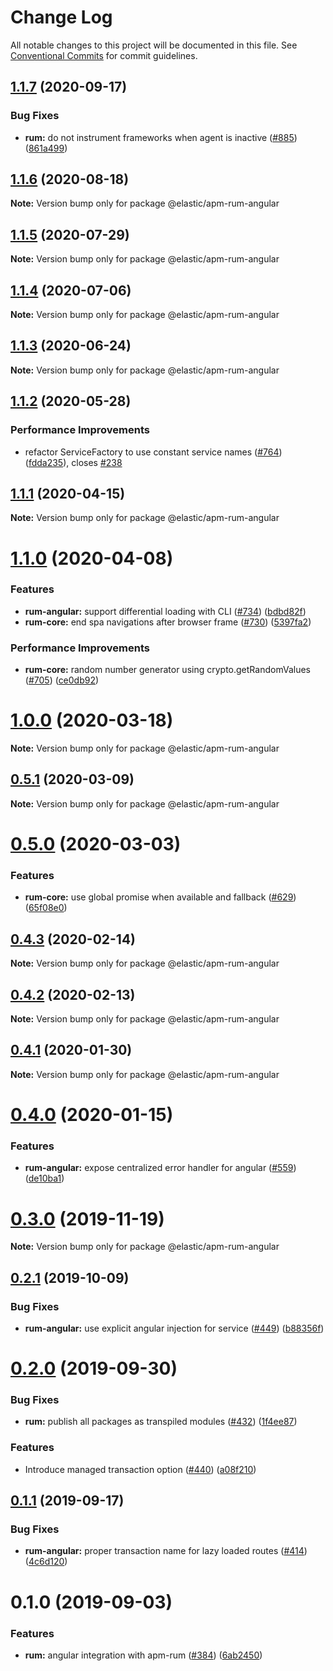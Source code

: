 # Change Log

All notable changes to this project will be documented in this file.
See [Conventional Commits](https://conventionalcommits.org) for commit guidelines.

## [1.1.7](https://github.com/elastic/apm-agent-rum-js/compare/@elastic/apm-rum-angular@1.1.6...@elastic/apm-rum-angular@1.1.7) (2020-09-17)


### Bug Fixes

* **rum:** do not instrument frameworks when agent is inactive ([#885](https://github.com/elastic/apm-agent-rum-js/issues/885)) ([861a499](https://github.com/elastic/apm-agent-rum-js/commit/861a499b0fa6f524e590a2e8368e8e1a2bbac684))





## [1.1.6](https://github.com/elastic/apm-agent-rum-js/compare/@elastic/apm-rum-angular@1.1.5...@elastic/apm-rum-angular@1.1.6) (2020-08-18)

**Note:** Version bump only for package @elastic/apm-rum-angular





## [1.1.5](https://github.com/elastic/apm-agent-rum-js/compare/@elastic/apm-rum-angular@1.1.4...@elastic/apm-rum-angular@1.1.5) (2020-07-29)

**Note:** Version bump only for package @elastic/apm-rum-angular





## [1.1.4](https://github.com/elastic/apm-agent-rum-js/compare/@elastic/apm-rum-angular@1.1.3...@elastic/apm-rum-angular@1.1.4) (2020-07-06)

**Note:** Version bump only for package @elastic/apm-rum-angular





## [1.1.3](https://github.com/elastic/apm-agent-rum-js/compare/@elastic/apm-rum-angular@1.1.2...@elastic/apm-rum-angular@1.1.3) (2020-06-24)

**Note:** Version bump only for package @elastic/apm-rum-angular





## [1.1.2](https://github.com/elastic/apm-agent-rum-js/compare/@elastic/apm-rum-angular@1.1.1...@elastic/apm-rum-angular@1.1.2) (2020-05-28)


### Performance Improvements

* refactor ServiceFactory to use constant service names ([#764](https://github.com/elastic/apm-agent-rum-js/issues/764)) ([fdda235](https://github.com/elastic/apm-agent-rum-js/commit/fdda23555b418166727d85f143e84a16079d83e6)), closes [#238](https://github.com/elastic/apm-agent-rum-js/issues/238)





## [1.1.1](https://github.com/elastic/apm-agent-rum-js/compare/@elastic/apm-rum-angular@1.1.0...@elastic/apm-rum-angular@1.1.1) (2020-04-15)

**Note:** Version bump only for package @elastic/apm-rum-angular





# [1.1.0](https://github.com/elastic/apm-agent-rum-js/compare/@elastic/apm-rum-angular@1.0.0...@elastic/apm-rum-angular@1.1.0) (2020-04-08)


### Features

* **rum-angular:** support differential loading with CLI ([#734](https://github.com/elastic/apm-agent-rum-js/issues/734)) ([bdbd82f](https://github.com/elastic/apm-agent-rum-js/commit/bdbd82f36759a5fc1d3e6ae3fea1e77e4a3d58de))
* **rum-core:** end spa navigations after browser frame ([#730](https://github.com/elastic/apm-agent-rum-js/issues/730)) ([5397fa2](https://github.com/elastic/apm-agent-rum-js/commit/5397fa22eb88c080f7a6d07ef5b89dfefc572fb3))


### Performance Improvements

* **rum-core:** random number generator using crypto.getRandomValues ([#705](https://github.com/elastic/apm-agent-rum-js/issues/705)) ([ce0db92](https://github.com/elastic/apm-agent-rum-js/commit/ce0db92d1ba057def0c81595340de4e9e59c4872))





# [1.0.0](https://github.com/elastic/apm-agent-rum-js/compare/@elastic/apm-rum-angular@0.5.1...@elastic/apm-rum-angular@1.0.0) (2020-03-18)

**Note:** Version bump only for package @elastic/apm-rum-angular





## [0.5.1](https://github.com/elastic/apm-agent-rum-js/compare/@elastic/apm-rum-angular@0.5.0...@elastic/apm-rum-angular@0.5.1) (2020-03-09)

**Note:** Version bump only for package @elastic/apm-rum-angular





# [0.5.0](https://github.com/elastic/apm-agent-rum-js/compare/@elastic/apm-rum-angular@0.4.3...@elastic/apm-rum-angular@0.5.0) (2020-03-03)


### Features

* **rum-core:** use global promise when available and fallback ([#629](https://github.com/elastic/apm-agent-rum-js/issues/629)) ([65f08e0](https://github.com/elastic/apm-agent-rum-js/commit/65f08e06d2819a5ba76f476d9a4bc1dfd7fe788b))





## [0.4.3](https://github.com/elastic/apm-agent-rum-js/compare/@elastic/apm-rum-angular@0.4.2...@elastic/apm-rum-angular@0.4.3) (2020-02-14)

**Note:** Version bump only for package @elastic/apm-rum-angular





## [0.4.2](https://github.com/elastic/apm-agent-rum-js/compare/@elastic/apm-rum-angular@0.4.1...@elastic/apm-rum-angular@0.4.2) (2020-02-13)

**Note:** Version bump only for package @elastic/apm-rum-angular





## [0.4.1](https://github.com/elastic/apm-agent-rum-js/compare/@elastic/apm-rum-angular@0.4.0...@elastic/apm-rum-angular@0.4.1) (2020-01-30)

**Note:** Version bump only for package @elastic/apm-rum-angular





# [0.4.0](https://github.com/elastic/apm-agent-rum-js/compare/@elastic/apm-rum-angular@0.3.0...@elastic/apm-rum-angular@0.4.0) (2020-01-15)


### Features

* **rum-angular:** expose centralized error handler for angular ([#559](https://github.com/elastic/apm-agent-rum-js/issues/559)) ([de10ba1](https://github.com/elastic/apm-agent-rum-js/commit/de10ba121901aa9b181713f8d761a5cb165d6fa6))





# [0.3.0](https://github.com/elastic/apm-agent-rum-js/compare/@elastic/apm-rum-angular@0.2.1...@elastic/apm-rum-angular@0.3.0) (2019-11-19)

**Note:** Version bump only for package @elastic/apm-rum-angular





## [0.2.1](https://github.com/elastic/apm-agent-rum-js/compare/@elastic/apm-rum-angular@0.2.0...@elastic/apm-rum-angular@0.2.1) (2019-10-09)


### Bug Fixes

* **rum-angular:** use explicit angular injection for service ([#449](https://github.com/elastic/apm-agent-rum-js/issues/449)) ([b88356f](https://github.com/elastic/apm-agent-rum-js/commit/b88356f))





# [0.2.0](https://github.com/elastic/apm-agent-rum-js/compare/@elastic/apm-rum-angular@0.1.1...@elastic/apm-rum-angular@0.2.0) (2019-09-30)


### Bug Fixes

* **rum:** publish all packages as transpiled modules ([#432](https://github.com/elastic/apm-agent-rum-js/issues/432)) ([1f4ee87](https://github.com/elastic/apm-agent-rum-js/commit/1f4ee87))


### Features

* Introduce managed transaction option ([#440](https://github.com/elastic/apm-agent-rum-js/issues/440)) ([a08f210](https://github.com/elastic/apm-agent-rum-js/commit/a08f210))





## [0.1.1](https://github.com/elastic/apm-agent-rum-js/compare/@elastic/apm-rum-angular@0.1.0...@elastic/apm-rum-angular@0.1.1) (2019-09-17)


### Bug Fixes

* **rum-angular:** proper transaction name for lazy loaded routes ([#414](https://github.com/elastic/apm-agent-rum-js/issues/414)) ([4c6d120](https://github.com/elastic/apm-agent-rum-js/commit/4c6d120))





# 0.1.0 (2019-09-03)


### Features

* **rum:** angular integration with apm-rum ([#384](https://github.com/elastic/apm-agent-rum-js/issues/384)) ([6ab2450](https://github.com/elastic/apm-agent-rum-js/commit/6ab2450))
